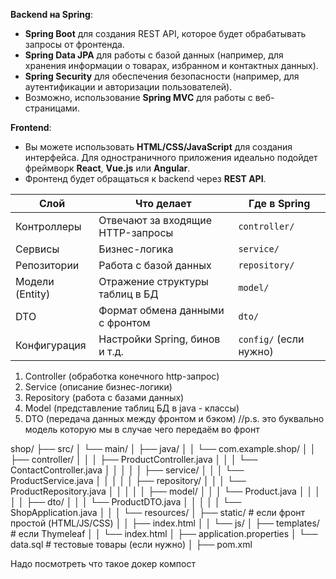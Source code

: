 **Backend на Spring**:
- **Spring Boot** для создания REST API, которое будет обрабатывать запросы от фронтенда.
- **Spring Data JPA** для работы с базой данных (например, для хранения информации о товарах, избранном и контактных данных).
- **Spring Security** для обеспечения безопасности (например, для аутентификации и авторизации пользователей).
- Возможно, использование **Spring MVC** для работы с веб-страницами.

**Frontend**:
- Вы можете использовать **HTML/CSS/JavaScript** для создания интерфейса. Для одностраничного приложения идеально подойдет фреймворк **React**, **Vue.js** или **Angular**.
- Фронтенд будет обращаться к backend через **REST API**.

|Слой|Что делает|Где в Spring|
|---|---|---|
|Контроллеры|Отвечают за входящие HTTP-запросы|`controller/`|
|Сервисы|Бизнес-логика|`service/`|
|Репозитории|Работа с базой данных|`repository/`|
|Модели (Entity)|Отражение структуры таблиц в БД|`model/`|
|DTO|Формат обмена данными с фронтом|`dto/`|
|Конфигурация|Настройки Spring, бинов и т.д.|`config/` (если нужно)|

1. Controller (обработка конечного http-запрос)
2. Service (описание бизнес-логики)
3. Repository (работа с базами данных)
4. Model (представление таблиц БД в java - классы)
5. DTO (передача данных между фронтом и бэком) //p.s. это буквально модель которую мы в случае чего передаём во фронт

shop/
├── src/
│   └── main/
│       ├── java/
│       │   └── com.example.shop/
│       │       ├── controller/
│       │       │   ├── ProductController.java
│       │       │   └── ContactController.java
│       │       │
│       │       ├── service/
│       │       │   └── ProductService.java
│       │       │
│       │       ├── repository/
│       │       │   └── ProductRepository.java
│       │       │
│       │       ├── model/
│       │       │   └── Product.java
│       │       │
│       │       ├── dto/
│       │       │   └── ProductDTO.java
│       │       │
│       │       └── ShopApplication.java
│       │
│       └── resources/
│           ├── static/              # если фронт простой (HTML/JS/CSS)
│           │   ├── index.html
│           │   └── js/
│           ├── templates/           # если Thymeleaf
│           │   └── index.html
│           ├── application.properties
│           └── data.sql             # тестовые товары (если нужно)
│
├── pom.xml

Надо посмотреть что такое докер компост 